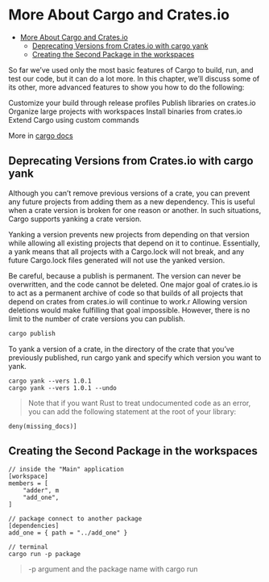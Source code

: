 # More About Cargo and Crates.io

<!--toc:start-->

- [More About Cargo and Crates.io](#more-about-cargo-and-cratesio)
  - [Deprecating Versions from Crates.io with cargo yank](#deprecating-versions-from-cratesio-with-cargo-yank)
  - [Creating the Second Package in the workspaces](#creating-the-second-package-in-the-workspaces)
  <!--toc:end-->

So far we’ve used only the most basic features of Cargo to build, run, and test
our code, but it can do a lot more. In this chapter, we’ll discuss some of its
other, more advanced features to show you how to do the following:

Customize your build through release profiles
Publish libraries on crates.io
Organize large projects with workspaces
Install binaries from crates.io
Extend Cargo using custom commands

More in [cargo docs](https://doc.rust-lang.org/cargo/)

## Deprecating Versions from Crates.io with cargo yank

Although you can’t remove previous versions of a crate, you can prevent any
future projects from adding them as a new dependency. This is useful when a
crate version is broken for one reason or another. In such situations, Cargo
supports yanking a crate version.

Yanking a version prevents new projects from depending on that version while
allowing all existing projects that depend on it to continue. Essentially, a
yank means that all projects with a Cargo.lock will not break, and any future
Cargo.lock files generated will not use the yanked version.

Be careful, because a publish is permanent. The version can never be
overwritten, and the code cannot be deleted. One major goal of crates.io is to
act as a permanent archive of code so that builds of all projects that depend
on crates from crates.io will continue to work.r Allowing version deletions
would make fulfilling that goal impossible. However, there is no limit to the
number of crate versions you can publish.

```bash
cargo publish
```

To yank a version of a crate, in the directory of the crate that you’ve
previously published, run cargo yank and specify which version you want to
yank.

```#!/bin/bash
cargo yank --vers 1.0.1
cargo yank --vers 1.0.1 --undo
```

> Note that if you want Rust to treat undocumented code as an error, you can
> add the following statement at the root of your library:

```rust-lang
deny(missing_docs)]
```

## Creating the Second Package in the workspaces

```rust-lang
// inside the "Main" application
[workspace]
members = [
    "adder", m
    "add_one",
]

// package connect to another package
[dependencies]
add_one = { path = "../add_one" }

// terminal
cargo run -p package
```

> -p argument and the package name with cargo run
